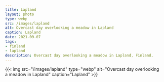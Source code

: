 ```yaml
---
title: Lapland
layout: photo
type: webp
src: /images/lapland
alt: Overcast day overlooking a meadow in Lapland
caption: Lapland
date: 2021-09-07
tags:
- finland
- lapland
description: Overcast day overlooking a meadow in Lapland, Finland.
---
```


{{< img src="/images/lapland" type="webp" alt="Overcast day overlooking a meadow in Lapland" caption="Lapland" >}}
